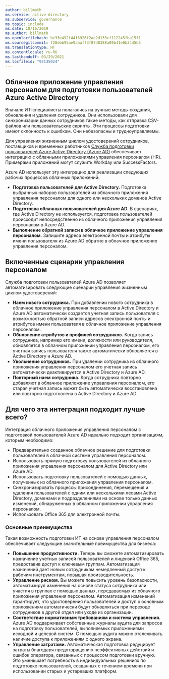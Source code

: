```yaml
---
author: billmath
ms.service: active-directory
ms.subservice: governance
ms.topic: include
ms.date: 10/16/2019
ms.author: billmath
ms.openlocfilehash: be33e492f44f6926f2ae2d133cf112245fba15f1
ms.sourcegitcommit: f28ebb95ae9aaaff3f87d8388a09b41e0b3445b5
ms.translationtype: HT
ms.contentlocale: ru-RU
ms.lasthandoff: 03/29/2021
ms.locfileid: "93135024"
---
```

## <a name="cloud-hr-application-to-azure-active-directory-user-provisioning"></a>Облачное приложение управления персоналом для подготовки пользователей Azure Active Directory

Вначале ИТ-специалисты полагались на ручные методы создания, обновления и удаления сотрудников. Они использовали для синхронизации данных сотрудников такие методы, как отправка CSV-файлов или пользовательские скрипты. Эти процессы подготовки имеют склонность к ошибкам. Они небезопасны и трудноуправляемы.

Для управления жизненным циклом удостоверений сотрудников, поставщиков и временных работников [Служба подготовки пользователей Azure Active Directory (Azure AD)](../articles/active-directory/app-provisioning/user-provisioning.md) обеспечивает интеграцию с облачными приложениями управления персоналом (HR). Примерами приложений могут служить Workday или SuccessFactors.

Azure AD использует эту интеграцию для реализации следующих рабочих процессов облачных приложений:

- **Подготовка пользователей для Active Directory.** Подготовка выбранных наборов пользователей из облачного приложения управления персоналом для одного или нескольких доменов Active Directory.
- **Подготовка облачных пользователей для Azure AD.** В сценариях, где Active Directory не используется, подготовка пользователей происходит непосредственно из облачного приложения управления персоналом в Azure AD.
- **Выполнение обратной записи в облачное приложение управления персоналом.** Запишите адреса электронной почты и атрибуты имени пользователя из Azure AD обратно в облачное приложение управления персоналом.


## <a name="enabled-hr-scenarios"></a>Включенные сценарии управления персоналом

Служба подготовки пользователей Azure AD позволяет автоматизировать следующие сценарии управления жизненным циклом удостоверений:

- **Наем нового сотрудника.** При добавлении нового сотрудника в облачное приложение управления персоналом в Active Directory и Azure AD автоматически создается учетная запись пользователя с возможностью обратной записи адресов электронной почты и атрибутов имени пользователя в облачное приложение управления персоналом.
- **Обновление атрибутов и профилей сотрудников.** Когда запись сотрудника, например его имени, должности или руководителя, обновляется в облачном приложении управления персоналом, его учетная запись пользователя также автоматически обновляется в Active Directory и Azure AD.
- **Увольнение сотрудников.** При удалении сотрудника из облачного приложения управления персоналом его учетная запись автоматически деактивируется в Active Directory и Azure AD.
- **Повторный наем сотрудника.** Когда сотрудника повторно добавляют в облачное приложение управления персоналом, его старая учетная запись может быть автоматически восстановлена или повторно подготовлена в Active Directory и Azure AD.

## <a name="who-is-this-integration-best-suited-for"></a>Для чего эта интеграция подходит лучше всего?

Интеграция облачного приложения управления персоналом с подготовкой пользователей Azure AD идеально подходит организациям, которым необходимо:

- Предварительно созданное облачное решение для подготовки пользователей в облачной системе управления персоналом.
- Использовать прямую подготовку пользователей из облачного приложения управления персоналом для Active Directory или Azure AD.
- Использовать подготовку пользователей с помощью данных, полученных из облачного приложения управления персоналом.
- Синхронизировать процессы присоединения, перемещения и удаления пользователей с одним или несколькими лесами Active Directory, доменами и подразделениями на основе только данных изменений, обнаруженных в облачном приложении управления персоналом.
- Использовать Office 365 для электронной почты.


### <a name="key-benefits"></a>Основные преимущества

Такая возможность подготовки ИТ на основе управления персоналом обеспечивает следующие значительные преимущества для бизнеса:

- **Повышение продуктивности.** Теперь вы сможете автоматизировать назначение учетных записей пользователей и лицензий Office 365, предоставив доступ к ключевым группам. Автоматизация назначений дает новым сотрудникам немедленный доступ к рабочим инструментам, повышая производительность.
- **Управление риском.** Вы можете повысить уровень безопасности, автоматизируя изменения на основе статуса сотрудника или участия в группах с помощью данных, передаваемых из облачного приложения управления персоналом. Автоматизация изменений гарантирует, что удостоверения пользователей и доступ к основным приложениям автоматически будут обновляться при переходе сотрудников в другой отдел или уходе из организации.
- **Соответствие нормативным требованиям и система управления.** Azure AD поддерживает собственные журналы аудита для запросов на подготовку пользователей, выполняемых приложениями исходной и целевой систем. С помощью аудита можно отслеживать наличие доступа к приложениям с одного экрана.
- **Управление затратами.** Автоматическая подготовка редуцирует затраты благодаря предотвращению неэффективных действий и ошибок оператора, связанных с процессом подготовки вручную. Это уменьшает потребность в индивидуальных решениях по подготовке пользователей, созданных с течением времени при использовании старых и устаревших платформ.

